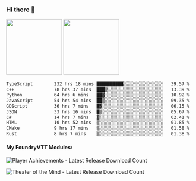 ### Hi there 👋

<img height="150em" src="https://github-readme-stats.vercel.app/api?username=EddieDover&count_private=true&include_all_commits=true&show_icons=true&theme=dracula&hide_border=false&rank_icon=percentile"/>
<img height="150em" src="https://github-readme-stats.vercel.app/api/top-langs/?username=EddieDover&theme=dracula&hide_border=false&&layout=compact&langs_count=20" />

<!--START_SECTION:waka-->

```txt
TypeScript        232 hrs 18 mins ██████████░░░░░░░░░░░░░░░   39.57 %
C++               78 hrs 37 mins  ███▒░░░░░░░░░░░░░░░░░░░░░   13.39 %
Python            64 hrs 6 mins   ██▓░░░░░░░░░░░░░░░░░░░░░░   10.92 %
JavaScript        54 hrs 54 mins  ██▒░░░░░░░░░░░░░░░░░░░░░░   09.35 %
GDScript          36 hrs 7 mins   █▓░░░░░░░░░░░░░░░░░░░░░░░   06.15 %
JSON              33 hrs 16 mins  █▒░░░░░░░░░░░░░░░░░░░░░░░   05.67 %
C#                14 hrs 7 mins   ▓░░░░░░░░░░░░░░░░░░░░░░░░   02.41 %
HTML              10 hrs 52 mins  ▒░░░░░░░░░░░░░░░░░░░░░░░░   01.85 %
CMake             9 hrs 17 mins   ▒░░░░░░░░░░░░░░░░░░░░░░░░   01.58 %
Rust              8 hrs 7 mins    ▒░░░░░░░░░░░░░░░░░░░░░░░░   01.38 %
```

<!--END_SECTION:waka-->

#### My FoundryVTT Modules:

  ![Player Achievements - Latest Release Download Count](https://img.shields.io/badge/dynamic/json?label=Player%20Achievements%20-%20Downloads@latest&query=assets%5B1%5D.download_count&url=https%3A%2F%2Fapi.github.com%2Frepos%2FEddieDover%2Ffvtt-player-achievements%2Freleases%2Flatest)

  ![Theater of the Mind - Latest Release Download Count](https://img.shields.io/badge/dynamic/json?label=Theater%20Of%20The%20Mind%20-%20Downloads@latest&query=assets%5B1%5D.download_count&url=https%3A%2F%2Fapi.github.com%2Frepos%2FEddieDover%2Ftheater-of-the-mind%2Freleases%2Flatest)

<a rel="me" href="https://techhub.social/@EddieDover"></a>

